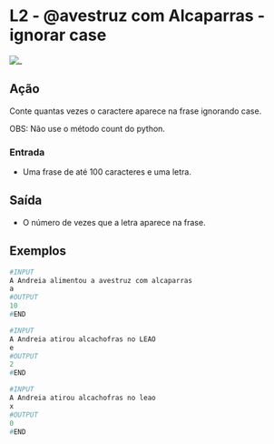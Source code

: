 # L2 - @avestruz com Alcaparras - ignorar case

![_](cover.jpg)

## Ação

Conte quantas vezes o caractere aparece na frase ignorando case.

OBS: Não use o método count do python.

### Entrada

* Uma frase de até 100 caracteres e uma letra.

## Saída

* O número de vezes que a letra aparece na frase.

## Exemplos

``` py
#INPUT
A Andreia alimentou a avestruz com alcaparras
a
#OUTPUT
10
#END
```

```py
#INPUT
A Andreia atirou alcachofras no LEAO
e
#OUTPUT
2
#END
```

```py
#INPUT  
A Andreia atirou alcachofras no leao
x
#OUTPUT  
0
#END
```
